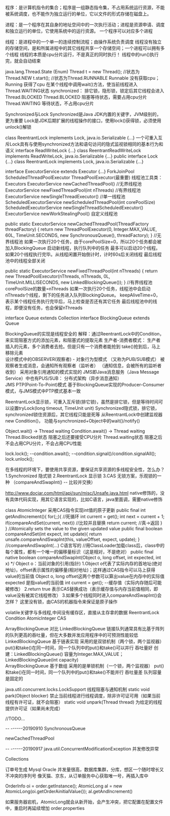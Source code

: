 程序：是计算机指令的集合；程序是一组静态指令集，不占用系统运行资源，不能被系统调度，也不能作为独立运行的单位，它以文件的形式存储在磁盘上。

进程：是一个程序在其自身的地址空间中的一次执行活动；进程是资源申请、调度和独立运行的单位，它使用系统中的运行资源。
        一个程序可以对应多个进程
        
线程：是进程中的一个单一的连续控制流程；由操作系统负责调度
        线程没有独立的存储空间，是和所属进程中的其它线程共享一个存储空间；一个进程可以拥有多个线程
        线程的本质是cpu分片运行，不是真正的同时执行！
        线程中的run()执行完，就会自动结束


java.lang.Thread.State (Enum)
Thread t = new Thread();  //状态为Thread.NEW
t.start();  //状态为Thread.RUNNABLE
    Runnable 没有获取cpu；Running 获得了cpu
    在某个线程中调用wait()方法，使当前线程进入Thread.WAITING状态
    synchronized： 排它锁，隐形锁，锁定后其它线程会进入Thread.BLOCKED
Thread.BLOCKED   阻塞等待状态，需要占用cpu分片
Thread.WAITING   等待状态，不占用cpu分片


Synchronized与Lock
Synchronized是Java JDK内置的关键字，JVM级别的，更为重要
Lock是JDK后期扩展的线程操作的接口，使用lock()获得锁，必须使用unlock()解锁


class ReentrantLock implements Lock, java.io.Serializable {...}
    一个可重入互斥Lock具有与使用synchronized方法和语句访问的隐式监视锁相同的基本行为和语义
interface ReadWriteLock {...}
class ReentrantReadWriteLock implements ReadWriteLock, java.io.Serializable {...}
public interface Lock {...}
class ReentrantLock implements Lock, java.io.Serializable {...}


interface ExecutorService extends Executor {...}
    ForkJoinPool
    ScheduledThreadPoolExecutor
    ThreadPoolExecutor(最重要)
线程池工具类：Executors 
    ExecutorService newCachedThreadPool()  //无界线程池
    ExecutorService newFixedThreadPool(int nThreads)  //有界线程池
    ExecutorService newSingleThreadExecutor()  //单一线程池
    ScheduledExecutorService newScheduledThreadPool(int corePoolSize)
    ScheduledExecutorService newSingleThreadScheduledExecutor()
    ExecutorService newWorkStealingPool()
自定义线程池

public static ExecutorService newCachedThreadPool(ThreadFactory threadFactory) {
        return new ThreadPoolExecutor(0, Integer.MAX_VALUE,
                                      60L, TimeUnit.SECONDS,
                                      new SynchronousQueue<Runnable>(),
                                      threadFactory);
    }
//无界线程池
如果一次执行20个任务，由于corePoolSize=0，所以20个任务都会被加入BlockingQueue
启动新线程，执行队列中的任务
最多可以启动20个线程。
如果20个线程执行完毕。从线程闲置开始倒计时，计时60s后关闭线程
最后线程池中的线程全部关闭

public static ExecutorService newFixedThreadPool(int nThreads) {
        return new ThreadPoolExecutor(nThreads, nThreads,
                                      0L, TimeUnit.MILLISECONDS,
                                      new LinkedBlockingQueue<Runnable>());
    }
//有界线程池
corePoolSize的数量=nThreads
如果一次执行20个任务，线程池中会启动nThreads个线程，剩下的任务进入队列BlockingQueue。
keepAliveTime=0，表示某个线程任务执行完毕后，马上检查是否还有其它任务
最后线程池中的线程，即便没有任务，也会保留nThreads


interface Queue<E> extends Collection<E> 
interface BlockingQueue<E> extends Queue<E>

BlockingQueue的实现是线程安全的
    解释：通过ReentrantLock中的Condition，来实现阻塞方式的添加元素，和阻塞式的提取元素
生产者-消费者模式：
    生产者插入的元素，多个消费者去抢。但是只有一个消费者能抢到
    take()抢到后，马上移除元素    
设计模式中的OBSERVER(观察者) - 对象行为型模式 （又称为PUB/SUB模式）
    被观察者生成消息，会通知所有观察者（监听者）  （通知信息，会被所有的监听者收到）
    采用对象引用通知的模式实现的
JMS即Java消息服务（Java Message Service）中也有PUS/SUB：
    分布式架构（异步消息通知）   
JMS PTP(Point-To-Point)模式
基于BlockingQueue实现的Producer-Consumer模式，与JMS模式中PTP模式基本一致


ReentrantLock显示锁，可重入互斥锁(排它锁)，虽然是排它锁，但是等待时间可以设置tryLock(long timeout, TimeUnit unit)
Synchronized隐式锁，排它锁，synchronized锁住资源后，其它线程只能是死等
从ReentrantLock中创建监视器new Condition()， 功能与synchronized+Object中的wait()/notify()


Object.wait() -> Thread waiting
Condition.await() -> Thread waiting 
    Thread.Blocked状态 阻塞之后还要接受CPU分片
    Thread.waiting状态 阻塞之后不会占用CPU分片，不会占用CPU性能
    
lock.lock();
    --condition.await();
    --condition.signal()/condition.signalAll();
lock.unlock();


在多线程的环境下，要使用共享资源，要保证共享资源的多线程安全性，怎么办？
1.Synchronized 隐式锁
2.ReentrantLock 显示锁
3.CAS  无锁方案，乐观锁的一种 （compareAndSwapInt() -- 比较并交换）


http://www.docjar.com/html/api/sun/misc/Unsafe.java.html
native修饰的，没有具体代码实现，用其它语言实现的，比如C语言，java里面调，需要native修饰

class AtomicInteger  采用CAS指令实现int值的原子更新
public final int getAndIncrement(){
    for(;;){  //死循环
        int current = get();
        int next = current + 1;
        if(compareAndSet(current, next)) //比较并且替换
            return current;  //真->返回
    }
}
//Atomically sets the value to the given updated value
public final boolean compareAndSet(int expect, int update){
    return unsafe.compareAndSwapInt(this, valueOffset, expect, update);
}
//compareAndSwapInt(...) C语言写的 
//用ClassLoader加载class后，class中的每个属性，都有一个唯一的偏移量标识（这是相对，不是绝对）
public final native boolean compareAndSwapInt(Object o, long offset,
                                                int expected,
                                                int x)
*/ Object o：当前对象的引用(指针) 
1.Object o代表了实际内存的首地址(绝对地址)，offset表示属性的偏移量(相对地址)；这样通过CAS指令可以马上获得value的当前值
  Object o, long offset这两个参数可以算出value在内存中的实际值
  expected 是指value的当前值  int current = get();  --缓存值（实际内存随后可能被修改）
2.return true 表示CAS替换成功（表示缓存值与内存当前值相同，即value没有被其它线程修改）
3.如果多个线程同时进入compareAndSwapInt()会怎样？
    这里没有锁，由CAS的机器指令来保证是原子操作


volatile关键字与多线程,中间没有缓存区，直接从主存拿的数据
ReentrantLock
Condition
AtomicInteger
CAS


ArrayBlockingQueue 对比 LinkedBlockingQueue
链接队列通常具有比基于阵列的队列更高的吞吐量，但在大多数并发应用程序中的可预测性能较低
LinkedBlockingQueue 基于链表实现
                    采用的是双锁机制（两个锁，两个监视器）
                    put()和take()在同一时间，同一个队列中的put()和take()可以并行
                    吞吐量好
                    创建：LinkedBlockingQueue() 容量为Integer.MAX_VALUE；LinkedBlockingQueue(int capacity)    
ArrayBlockingQueue 基于数组
                   采用的是単锁机制（一个锁，两个监视器）
                   put()和take()在同一时间，同一个队列中的put()和take()不能并行
                   吞吐量差
                   队列容量是固定的
                   

java.util.concurrent.locks.LockSupport  线程阻塞与通知机制 
static void park(Object blocker)
        禁止当前线程进行线程调度，除非许可证可用（如果当前线程有许可证，就不会阻塞）
static void unpark(Thread thread)
        为给定的线程提供许可证（如果尚未完成）


//TODO...

-- ------20190910
SynchronousQueue

newCachedThreadPool   

-- ------20190917
java.util.ConcurrentModificationException  并发修改异常

Collections  

订单号生成
Mysql
Oracle
并发量很高，数据库集群，分库，想区一个随时增长又不冲突的序列号
像天猫、京东，从订单服务中心获取唯一号，再插入库中

OrderInfo oi = order.getInstance();
AtomicLong al = new AtomicLong(oi.getOrderAinitialValue());
al.getAndIncrement()

如果服务器宕机，AtomicLong就会从新开始，会产生冲突，把它配置在配置文件中，重启时再延续增加
order.properties
